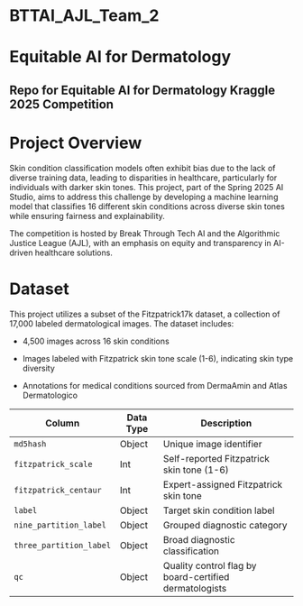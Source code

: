 # BTTAI_AJL_Team_2
# Equitable AI for Dermatology
## Repo for Equitable AI for Dermatology Kraggle 2025 Competition

# Project Overview 
Skin condition classification models often exhibit bias due to the lack of diverse training data, leading to disparities in healthcare, particularly for individuals with darker skin tones. This project, part of the Spring 2025 AI Studio, aims to address this challenge by developing a machine learning model that classifies 16 different skin conditions across diverse skin tones while ensuring fairness and explainability.

The competition is hosted by Break Through Tech AI and the Algorithmic Justice League (AJL), with an emphasis on equity and transparency in AI-driven healthcare solutions.

# Dataset 
This project utilizes a subset of the Fitzpatrick17k dataset, a collection of 17,000 labeled dermatological images. The dataset includes:

* 4,500 images across 16 skin conditions

* Images labeled with Fitzpatrick skin tone scale (1-6), indicating skin type diversity

* Annotations for medical conditions sourced from DermaAmin and Atlas Dermatologico

| Column                | Data Type | Description                                              |
|-----------------------|----------|----------------------------------------------------------|
| `md5hash`            | Object   | Unique image identifier                                  |
| `fitzpatrick_scale`  | Int      | Self-reported Fitzpatrick skin tone (1-6)               |
| `fitzpatrick_centaur`| Int      | Expert-assigned Fitzpatrick skin tone                   |
| `label`              | Object   | Target skin condition label                             |
| `nine_partition_label`  | Object   | Grouped diagnostic category                            |
| `three_partition_label` | Object   | Broad diagnostic classification                        |
| `qc`                 | Object   | Quality control flag by board-certified dermatologists  |
